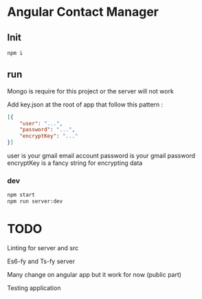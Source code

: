 # Angular Contact Manager

## Init

```bash
npm i
```

## run

Mongo is require for this project or the server will not work

Add key.json at the root of app that follow this pattern :

```json
[{
    "user": "...",
    "password": "...",
    "encryptKey": "..."
}]
```
user is your gmail email account
password is your gmail password
encryptKey is a fancy string for encrypting data

### dev

```bash
npm start
npm run server:dev
```

# TODO

Linting for server and src

Es6-fy and Ts-fy server

Many change on angular app but it work for now (public part)

Testing application